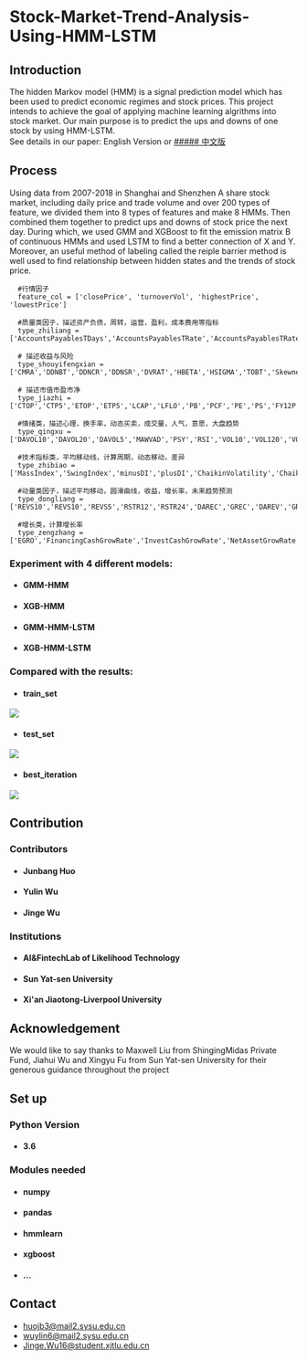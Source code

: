 # Stock-Market-Trend-Analysis-Using-HMM-LSTM
## Introduction

The hidden Markov model (HMM) is a signal prediction model which has been used to predict economic regimes and stock prices. This project intends to achieve the goal of applying machine learning algrithms into stock market. Our main purpose is to predict the ups and downs of one stock by using HMM-LSTM.<br> 
See details in our paper: English Version or [##### 中文版](https://github.com/JINGEWU/Stock-Market-Trend-Analysis-Using-HMM-LSTM/raw/master/PAPER/paper2.0.pdf)<br>

## Process
 
Using data from 2007-2018 in Shanghai and Shenzhen A share stock market, including daily price and trade volume and over 200 types of feature, we divided them into 8 types of features and make 8 HMMs. Then combined them together to predict ups and downs of stock price the next day. During which, we used GMM and XGBoost to fit the emission matrix B of continuous HMMs and used LSTM to find a better connection of X and Y. Moreover, an useful method of labeling called the reiple barrier method is well used to find relationship between hidden states and the trends of stock price.<br>
 
 ```
   #行情因子
   feature_col = ['closePrice', 'turnoverVol', 'highestPrice', 'lowestPrice']
   
   #质量类因子，描述资产负债，周转，运营，盈利，成本费用等指标
   type_zhiliang = ['AccountsPayablesTDays','AccountsPayablesTRate','AccountsPayablesTRate','ARTDays','ARTDays','ARTDays','BLEV',',BondsPayableToAsset','BondsPayableToAsset','CashRateOfSales','CashToCurrentLiability','CurrentAssetsRatio','CurrentRatio','DebtEquityRatio','DebtEquityRatio','DebtsAssetRatio','EBITToTOR','EquityFixedAssetRatio','EquityToAsset','EquityTRate','FinancialExpenseRate','FixAssetRatio','FixedAssetsTRate','GrossIncomeRatio','IntangibleAssetRatio','InventoryTDays','InventoryTRate','LongDebtToAsset','LongDebtToWorkingCapital','LongTermDebtToAsset','MLEV','NetProfitRatio','NOCFToOperatingNI','NonCurrentAssetsRatio','NPToTOR','OperatingExpenseRate','OperatingProfitRatio','OperatingProfitToTOR','OperCashInToCurrentLiability','QuickRatio','ROA','ROA5','ROE','ROE5','SalesCostRatio','SaleServiceCashToOR','TaxRatio','TotalAssetsTRate','TotalProfitCostRatio','CFO2EV','ACCA','DEGM']
    
   # 描述收益与风险
   type_shouyifengxian = ['CMRA','DDNBT','DDNCR','DDNSR','DVRAT','HBETA','HSIGMA','TOBT','Skewness','BackwardADJ']
    
   # 描述市值市盈市净
   type_jiazhi = ['CTOP','CTP5','ETOP','ETP5','LCAP','LFLO','PB','PCF','PE','PS','FY12P','SFY12P','TA2EV','ASSI']
    
   #情绪类，描述心理，换手率，动态买卖，成交量，人气，意愿，大盘趋势
   type_qingxu = ['DAVOL10','DAVOL20','DAVOL5','MAWVAD','PSY','RSI','VOL10','VOL120','VOL20','VOL240','VOL5','VOL60','WVAD','ADTM','ATR14','QTR6','SBM','STM','OBV','OBV6','TVMA20','TVMA6','TVSTD20','TVSTD6','VDEA','VDIFF','VEMA10','WEMA12','VEMA26','VEMA5','VMACD','VOSC','VR','VROC12','VROC6','VSTD10','VSTD20','ACD6','ACD20','AR','BR','ARBR','NVI','PVI','JDQS20','KlingerOscillator','MoneyFlow20','Volatility']
    
   #技术指标类，平均移动线，计算周期，动态移动，差异
   type_zhibiao = ['MassIndex','SwingIndex','minusDI','plusDI','ChaikinVolatility','ChaikinOscillator','DownRVI','BollUp','BollDown','DHILO','EMA10','EMA120','EMA20','EMA5','EMA60','EA10','EA120','EA20','EA5','EA60','MFI','ILLIQUIDITY','MACD','KDJ_K','KDJ_D','KDJ_J','UpRVI','RVI','DBCD','ASI','EMV12','EMV6','ADX','ADXR','MTM','MTMMA','UOS','EMA12','EMA26','BBI','TEMA10','Ulcer10','Hurst','Ulcer5','TEMA5','CR20','Elder','DilutedEPS','EPS']
    
   #动量类因子，描述平均移动，圆滑曲线，收益，增长率，未来趋势预测
   type_dongliang = ['REVS10','REVS10','REVS5','RSTR12','RSTR24','DAREC','GREC','DAREV','GREV','DASREV','GSREV','EARNMOM','FiftyTwoWeekHigh','BIAS10','BIAS20','BIAS5','BIAS60','CCI10''CCI20','CCI5','CCI88','ROC6','ROC20','SRMI','ChandeSD','ChandeSU','CMO','ARC','AD','AD20','AD6','CoppockCurve','Aroon','AroonDown','AroonUp','DEA','DIFF','DDI','DIZ','DIF','PVT','PCT6','PVT12','TRIX5','TRIX10','MA10RegressCoeff12','MA10RegressCoeff6','PLRC6','PLRC12','APBMA','BBIC','MA10Close','BearPower','RC12','RC24']
    
   #增长类，计算增长率
   type_zengzhang = ['EGRO','FinancingCashGrowRate','InvestCashGrowRate','NetAssetGrowRate','NetProfitGrowRate','NPParentCompanyGrowRate','OperatingProfitGrowRate','OperatingRevenueGrowRate','OperCashGrowRate','SUE','TotalAssetGrowRate','TotalProfitGrowRate','REC','FEARNG','FSALESG','SUOI']
 ```
 
### Experiment with 4 different models: <br>
 
 * #### GMM-HMM <br>
 * #### XGB-HMM <br>
 * #### GMM-HMM-LSTM <br>
 * #### XGB-HMM-LSTM <br>
 
 ### Compared with the results: <br>

* #### train_set

![](https://github.com/JINGEWU/Stock-Market-Trend-Analysis-Using-HMM-LSTM/raw/master/FIGURE/train1.jpg)  

* #### test_set

![](https://github.com/JINGEWU/Stock-Market-Trend-Analysis-Using-HMM-LSTM/raw/master/FIGURE/test1.jpg)  

* #### best_iteration

![](https://github.com/JINGEWU/Stock-Market-Trend-Analysis-Using-HMM-LSTM/raw/master/FIGURE/best_iter.png)  

## Contribution

### Contributors

* #### Junbang Huo
* #### Yulin Wu
* #### Jinge Wu

### Institutions

* #### AI&FintechLab of Likelihood Technology
* #### Sun Yat-sen University
* #### Xi'an Jiaotong-Liverpool University

## Acknowledgement

We would like to say thanks to Maxwell Liu from ShingingMidas Private Fund, Jiahui Wu and Xingyu Fu from Sun Yat-sen University for their generous guidance throughout the project

## Set up

### Python Version

* #### 3.6

### Modules needed

* #### numpy
* #### pandas
* #### hmmlearn
* #### xgboost
* #### ...

## Contact

* huojb3@mail2.sysu.edu.cn
* wuylin6@mail2.sysu.edu.cn
* Jinge.Wu16@student.xjtlu.edu.cn
